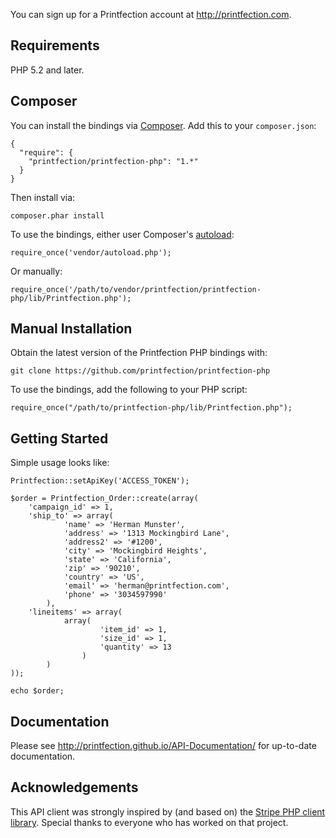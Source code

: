 You can sign up for a Printfection account at http://printfection.com.

## Requirements

PHP 5.2 and later.

## Composer

You can install the bindings via [Composer](http://getcomposer.org/). Add this to your `composer.json`:

    {
      "require": {
        "printfection/printfection-php": "1.*"
      }
    }
    
Then install via:

    composer.phar install

To use the bindings, either user Composer's [autoload](https://getcomposer.org/doc/00-intro.md#autoloading):

    require_once('vendor/autoload.php');
    
Or manually:

    require_once('/path/to/vendor/printfection/printfection-php/lib/Printfection.php');

## Manual Installation

Obtain the latest version of the Printfection PHP bindings with:

    git clone https://github.com/printfection/printfection-php

To use the bindings, add the following to your PHP script:

    require_once("/path/to/printfection-php/lib/Printfection.php");

## Getting Started

Simple usage looks like:

    Printfection::setApiKey('ACCESS_TOKEN');

    $order = Printfection_Order::create(array(
        'campaign_id' => 1,
        'ship_to' => array(
                'name' => 'Herman Munster',
                'address' => '1313 Mockingbird Lane',
                'address2' => '#1200',
                'city' => 'Mockingbird Heights',
                'state' => 'California',
                'zip' => '90210',
                'country' => 'US',
                'email' => 'herman@printfection.com',
                'phone' => '3034597990'
            ),
        'lineitems' => array(
                array(
                        'item_id' => 1,
                        'size_id' => 1,
                        'quantity' => 13
                    )
            )
    ));

    echo $order;

## Documentation

Please see http://printfection.github.io/API-Documentation/ for up-to-date documentation.

## Acknowledgements

This API client was strongly inspired by (and based on) the [Stripe PHP client library](https://github.com/stripe/stripe-php/). Special thanks to everyone who has worked on that project.
